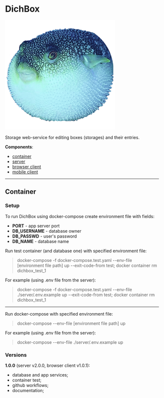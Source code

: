 # DichBox

![DichBox icon](https://raw.githubusercontent.com/Andrew1407/DichBox/main/client/src/styles/imgs/full-logo.png)

Storage web-service for editing boxes (storages) and their entries.

**Components**:
  + [container](#container)
  + [server](https://github.com/Andrew1407/DichBox/tree/main/server)
  + [browser client](https://github.com/Andrew1407/DichBox/tree/main/client)
  + [mobile client](https://github.com/Andrew1407/DichBoxMobile)

---

## Container

### Setup

To run DichBox using docker-compose create environment file with fields:
  + **PORT** - app server port
  + **DB_USERNAME** - database owner
  + **DB_PASSWD** - user's password
  + **DB_NAME** - database name

Run test container (and database one) with specified environment file:
> docker-compose -f docker-compose.test.yaml --env-file [environment file path] up --exit-code-from test; docker container rm dichbox_test_1

For example (using .env file from the server):
> docker-compose -f docker-compose.test.yaml --env-file ./server/.env.example up --exit-code-from test; docker container rm dichbox_test_1

---

Run docker-compose with specified environment file:
> docker-compose --env-file [environment file path] up

For example (using .env file from the server):
> docker-compose --env-file ./server/.env.example up

### Versions

**1.0.0** (server v2.0.0, browser client v1.0.1):
  + database and app services;
  + container test;
  + github workflows;
  + documentation;
